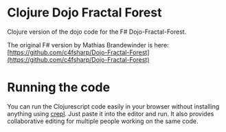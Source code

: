 # Clojure Dojo Fractal Forest
Clojure version of the dojo code for the F# Dojo-Fractal-Forest.

The original F# version by Mathias Brandewinder is here: 
[https://github.com/c4fsharp/Dojo-Fractal-Forest](https://github.com/c4fsharp/Dojo-Fractal-Forest)

# Running the code
You can run the Clojurescript code easily in your browser without installing anything using [crepl](http://crepl.thegeez.net/). 
Just paste it into the editor and run. It also provides collaborative editing for multiple people working on the same code.
